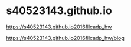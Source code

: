 # s40523143.github.io

https://s40523143.github.io2016fllcadp_hw

https://s40523143.github.io2016fllcadp_hw/blog
